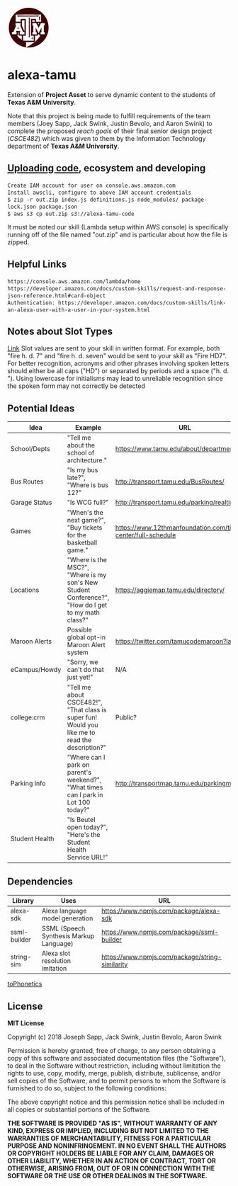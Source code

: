 
![alexa-tamu logo](/logo.png)
# alexa-tamu
Extension of **Project Asset** to serve dynamic content to the students of **Texas A&M University**.

Note that this project is being made to fulfill requirements of the team members (Joey Sapp, Jack Swink, Justin Bevolo, and Aaron Swink) to complete the proposed *reach goals* of their final senior design project (*CSCE482*) which was given to them by the Information Technology department of **Texas A&M University**.

## [Uploading code](https://blog.seanssmith.com/posts/alexa-s3-upload.html), ecosystem and developing
```
Create IAM account for user on console.aws.amazon.com
Install awscli, configure to above IAM account credentials
$ zip -r out.zip index.js definitions.js node_modules/ package-lock.json package.json  
$ aws s3 cp out.zip s3://alexa-tamu-code
```
It must be noted our skill (Lambda setup within AWS console) is specifically running off of the file named "out.zip" and is particular about how the file is zipped.

## Helpful Links 
```
https://console.aws.amazon.com/lambda/home
https://developer.amazon.com/docs/custom-skills/request-and-response-json-reference.html#card-object
Authentication: https://developer.amazon.com/docs/custom-skills/link-an-alexa-user-with-a-user-in-your-system.html
```

## Notes about Slot Types
[Link](https://developer.amazon.com/docs/custom-skills/custom-interaction-model-reference.html#custom-slot-type-values)
Slot values are sent to your skill in written format. For example, both "fire h. d. 7" and "fire h. d. seven" would be sent to your skill as "Fire HD7". For better recognition, acronyms and other phrases involving spoken letters should either be all caps ("HD") or separated by periods and a space ("h. d. "). Using lowercase for initialisms may lead to unreliable recognition since the spoken form may not correctly be detected



## Potential Ideas
| Idea           | Example                                                                                            | URL                                                           |
|----------------|----------------------------------------------------------------------------------------------------|---------------------------------------------------------------|
| School/Depts   | "Tell me about the school of architecture."                                                        | https://www.tamu.edu/about/departments.html                   |
| Bus Routes     | "Is my bus late?", "Where is bus 12?"                                                              | http://transport.tamu.edu/BusRoutes/                          |
| Garage Status  | "Is WCG full?"                                                                                     | http://transport.tamu.edu/parking/realtime.aspx               |
| Games          | "When's the next game?", "Buy tickets for the basketball game."                                    | https://www.12thmanfoundation.com/ticket-center/full-schedule |
| Locations      | "Where is the MSC?", "Where is my son's New Student Conference?", "How do I get to my math class?" | https://aggiemap.tamu.edu/directory/                          |
| Maroon Alerts  | Possible global opt-in Maroon Alert system                                                         | https://twitter.com/tamucodemaroon?lang=en                    |
| eCampus/Howdy  | "Sorry, we can't do that just yet!"                                                                | N/A                                                           |
| college:crm    | "Tell me about CSCE482!", "That class is super fun! Would you like me to read the description?"    | Public?                                                       |
| Parking Info   | "Where can I park on parent's weekend?", "What times can I park in Lot 100 today?"                 | http://transportmap.tamu.edu/parkingmap/                      |
| Student Health | "Is Beutel open today?", "Here's the Student Health Service URL!"                                  |                                                               |
## Dependencies 
| Library      | Uses                                    | URL                                             |
|--------------|-----------------------------------------|-------------------------------------------------|
| alexa-sdk    | Alexa language model generation         | https://www.npmjs.com/package/alexa-sdk         |
| ssml-builder | SSML (Speech Synthesis Markup Language) | https://www.npmjs.com/package/ssml-builder      |
| string-sim   | Alexa slot resolution imitation         | https://www.npmjs.com/package/string-similarity |

[toPhonetics](https://tophonetics.com/)
## License
**MIT License**

Copyright (c) 2018 Joseph Sapp, Jack Swink, Justin Bevolo, Aaron Swink

Permission is hereby granted, free of charge, to any person obtaining a copy
of this software and associated documentation files (the "Software"), to deal
in the Software without restriction, including without limitation the rights
to use, copy, modify, merge, publish, distribute, sublicense, and/or sell
copies of the Software, and to permit persons to whom the Software is
furnished to do so, subject to the following conditions:

The above copyright notice and this permission notice shall be included in all
copies or substantial portions of the Software.

**THE SOFTWARE IS PROVIDED "AS IS", WITHOUT WARRANTY OF ANY KIND, EXPRESS OR
IMPLIED, INCLUDING BUT NOT LIMITED TO THE WARRANTIES OF MERCHANTABILITY,
FITNESS FOR A PARTICULAR PURPOSE AND NONINFRINGEMENT. IN NO EVENT SHALL THE
AUTHORS OR COPYRIGHT HOLDERS BE LIABLE FOR ANY CLAIM, DAMAGES OR OTHER
LIABILITY, WHETHER IN AN ACTION OF CONTRACT, TORT OR OTHERWISE, ARISING FROM,
OUT OF OR IN CONNECTION WITH THE SOFTWARE OR THE USE OR OTHER DEALINGS IN THE
SOFTWARE.**
